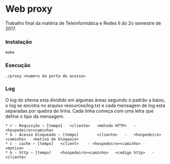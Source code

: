 # Web proxy

Trabalho final da matéria de Teleinformática e Redes II do 2o semestre de 2017.

### Instalação

```
make
```

### Execução

```
./proxy <numero da porta de acesso>
```

### Log

O log do sitema esta dividido em algumas áreas seguindo o padrão a baixo, o log se encotra no arquivo resources/log.txt e cada mensagem de log esta separadas por quebra de linha.
Cada linha começa com uma letra que define o tipo da mensagem.

```
* r - Requisção ~ [tempo]	<cliente>	<método HTTP> 	-	<hospedeiro><caminho>
* b - Acesso bloqueado ~ [tempo]		<cliente>	-	<hospedeiro><caminho>	<motivo do bloqueio>
* c - cache ~ [tempo] 	<client>	- <hospedeiro><caminho>	-	<motivo>
* h - http ~ [tempo]	<hospedeiro><caminho>	<codigo http>	-	<cliente>
```
